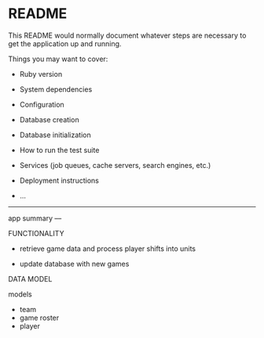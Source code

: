 # README

This README would normally document whatever steps are necessary to get the
application up and running.

Things you may want to cover:

* Ruby version

* System dependencies

* Configuration

* Database creation

* Database initialization

* How to run the test suite

* Services (job queues, cache servers, search engines, etc.)

* Deployment instructions

* ...

---------------------
app summary ––


FUNCTIONALITY

* retrieve game data and process player shifts into units

* update database with new games



DATA MODEL

models
* team
* game roster
* player
